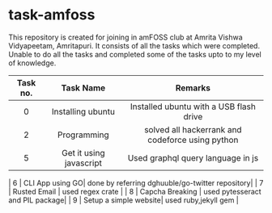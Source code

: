 # task-amfoss
 
 This repository is created for joining in amFOSS club at Amrita Vishwa Vidyapeetam, Amritapuri. It consists of all the tasks which were completed. Unable to do all the tasks and completed some of the tasks upto to my level of knowledge. 

|  Task no.   |  Task Name   | Remarks                    |
|:-----------:|:------------:|:--------------------------:|
|   0         | Installing ubuntu| Installed ubuntu with a USB flash drive|
|   2         | Programming  | solved all hackerrank and codeforce using python|
|   5         |  Get it using javascript| Used graphql  query language  in js|

|   6         | CLI App using GO|  done by referring dghuuble/go-twitter repository|
|   7         | Rusted Email  | used regex crate  |
|   8         | Capcha Breaking | used pytesseract and PIL package|
|   9         | Setup a simple  website| used ruby,jekyll gem  | 
